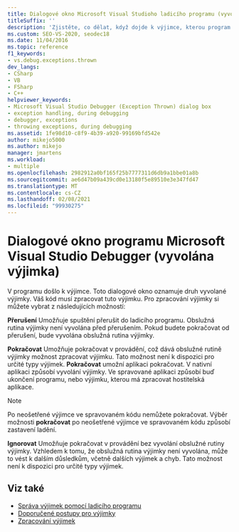 ```yaml
---
title: Dialogové okno Microsoft Visual Studioho ladicího programu (vyvolána výjimka) | Microsoft Docs
titleSuffix: ''
description: 'Zjistěte, co dělat, když dojde k výjimce, kterou program potřebuje zpracovat. Můžete: 1) přerušit do ladicího programu; 2) pokračovat; nebo 3) ignorujte.'
ms.custom: SEO-VS-2020, seodec18
ms.date: 11/04/2016
ms.topic: reference
f1_keywords:
- vs.debug.exceptions.thrown
dev_langs:
- CSharp
- VB
- FSharp
- C++
helpviewer_keywords:
- Microsoft Visual Studio Debugger (Exception Thrown) dialog box
- exception handling, during debugging
- debugger, exceptions
- throwing exceptions, during debugging
ms.assetid: 1fe98d10-c8f9-4b39-a920-99169bfd542e
author: mikejo5000
ms.author: mikejo
manager: jmartens
ms.workload:
- multiple
ms.openlocfilehash: 2982912a0bf165f25b7777311d6db9a1bbe01a8b
ms.sourcegitcommit: ae6d47b09a439cd0e13180f5e89510e3e347fd47
ms.translationtype: MT
ms.contentlocale: cs-CZ
ms.lasthandoff: 02/08/2021
ms.locfileid: "99930275"
---
```

# <a name="microsoft-visual-studio-debugger-exception-thrown-dialog-box"></a>Dialogové okno programu Microsoft Visual Studio Debugger (vyvolána výjimka)
V programu došlo k výjimce. Toto dialogové okno oznamuje druh vyvolané výjimky. Váš kód musí zpracovat tuto výjimku. Pro zpracování výjimky si můžete vybrat z následujících možností:

 **Přerušení** Umožňuje spuštění přerušit do ladicího programu. Obslužná rutina výjimky není vyvolána před přerušením. Pokud budete pokračovat od přerušení, bude vyvolána obslužná rutina výjimky.

 **Pokračovat** Umožňuje pokračovat v provádění, což dává obslužné rutině výjimky možnost zpracovat výjimku. Tato možnost není k dispozici pro určité typy výjimek. **Pokračovat** umožní aplikaci pokračovat. V nativní aplikaci způsobí vyvolání výjimky. Ve spravované aplikaci způsobí buď ukončení programu, nebo výjimku, kterou má zpracovat hostitelská aplikace.

> [!NOTE]
> Po neošetřené výjimce ve spravovaném kódu nemůžete pokračovat. Výběr možnosti **pokračovat** po neošetřené výjimce ve spravovaném kódu způsobí zastavení ladění.

 **Ignorovat** Umožňuje pokračovat v provádění bez vyvolání obslužné rutiny výjimky. Vzhledem k tomu, že obslužná rutina výjimky není vyvolána, může to vést k dalším důsledkům, včetně dalších výjimek a chyb. Tato možnost není k dispozici pro určité typy výjimek.

## <a name="see-also"></a>Viz také
- [Správa výjimek pomocí ladicího programu](../debugger/managing-exceptions-with-the-debugger.md)
- [Doporučené postupy pro výjimky](/dotnet/standard/exceptions/best-practices-for-exceptions)
- [Zpracování výjimek](/cpp/extensions/exception-handling-cpp-component-extensions)
